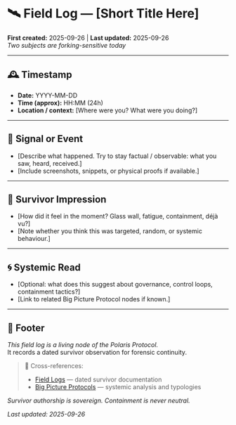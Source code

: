 # 🛰️ Field Log — [Short Title Here]  
**First created:** 2025-09-26 | **Last updated:** 2025-09-26  
*Two subjects are forking-sensitive today*  

---

## 🕰 Timestamp  
- **Date:** YYYY-MM-DD  
- **Time (approx):** HH:MM (24h)  
- **Location / context:** [Where were you? What were you doing?]  

---

## 📡 Signal or Event  
- [Describe what happened. Try to stay factual / observable: what you saw, heard, received.]  
- [Include screenshots, snippets, or physical proofs if available.]  

---

## 🧠 Survivor Impression  
- [How did it feel in the moment? Glass wall, fatigue, containment, déjà vu?]  
- [Note whether you think this was targeted, random, or systemic behaviour.]  

---

## 🌀 Systemic Read  
- [Optional: what does this suggest about governance, control loops, containment tactics?]  
- [Link to related Big Picture Protocol nodes if known.]  

---

## 🏮 Footer  

*This field log is a living node of the Polaris Protocol.*  
It records a dated survivor observation for forensic continuity.  

> 📡 Cross-references:  
> - [Field Logs](../Field_Logs/) — dated survivor documentation  
> - [Big Picture Protocols](../Big_Picture_Protocols/) — systemic analysis and typologies  

*Survivor authorship is sovereign. Containment is never neutral.*  

_Last updated: 2025-09-26_  
